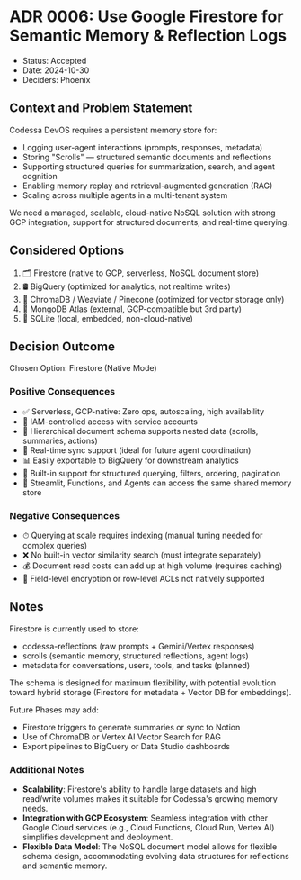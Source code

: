 # ADR 0006: Use Google Firestore for Semantic Memory & Reflection Logs

- Status: Accepted
- Date: 2024-10-30
- Deciders: Phoenix

## Context and Problem Statement

Codessa DevOS requires a persistent memory store for:

- Logging user-agent interactions (prompts, responses, metadata)
- Storing "Scrolls" — structured semantic documents and reflections
- Supporting structured queries for summarization, search, and agent cognition
- Enabling memory replay and retrieval-augmented generation (RAG)
- Scaling across multiple agents in a multi-tenant system

We need a managed, scalable, cloud-native NoSQL solution with strong GCP integration, support for structured documents, and real-time querying.

## Considered Options

1. 🗂️ Firestore (native to GCP, serverless, NoSQL document store)
2. 🛢️ BigQuery (optimized for analytics, not realtime writes)
3. 🧠 ChromaDB / Weaviate / Pinecone (optimized for vector storage only)
4. 🧱 MongoDB Atlas (external, GCP-compatible but 3rd party)
5. 📄 SQLite (local, embedded, non-cloud-native)

## Decision Outcome

Chosen Option: Firestore (Native Mode)

### Positive Consequences

- ✅ Serverless, GCP-native: Zero ops, autoscaling, high availability
- 🔐 IAM-controlled access with service accounts
- 🧠 Hierarchical document schema supports nested data (scrolls, summaries, actions)
- 🔄 Real-time sync support (ideal for future agent coordination)
- 📊 Easily exportable to BigQuery for downstream analytics
- 📍 Built-in support for structured querying, filters, ordering, pagination
- 💬 Streamlit, Functions, and Agents can access the same shared memory store

### Negative Consequences

- ⏱ Querying at scale requires indexing (manual tuning needed for complex queries)
- ❌ No built-in vector similarity search (must integrate separately)
- 💰 Document read costs can add up at high volume (requires caching)
- 🔐 Field-level encryption or row-level ACLs not natively supported

## Notes

Firestore is currently used to store:

- codessa-reflections (raw prompts + Gemini/Vertex responses)
- scrolls (semantic memory, structured reflections, agent logs)
- metadata for conversations, users, tools, and tasks (planned)

The schema is designed for maximum flexibility, with potential evolution toward hybrid storage (Firestore for metadata + Vector DB for embeddings).

Future Phases may add:

- Firestore triggers to generate summaries or sync to Notion
- Use of ChromaDB or Vertex AI Vector Search for RAG
- Export pipelines to BigQuery or Data Studio dashboards

### Additional Notes

- **Scalability**: Firestore's ability to handle large datasets and high read/write volumes makes it suitable for Codessa's growing memory needs.
- **Integration with GCP Ecosystem**: Seamless integration with other Google Cloud services (e.g., Cloud Functions, Cloud Run, Vertex AI) simplifies development and deployment.
- **Flexible Data Model**: The NoSQL document model allows for flexible schema design, accommodating evolving data structures for reflections and semantic memory.
